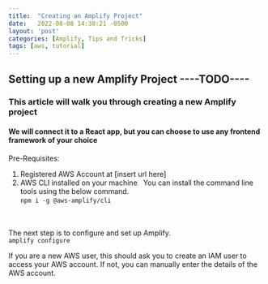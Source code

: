 ```yaml
---
title:  "Creating an Amplify Project"
date:   2022-08-08 14:38:21 -0500
layout: 'post'
categories: [Amplify, Tips and Tricks]
tags: [aws, tutorial]
---
```


## Setting up a new Amplify Project ----TODO---- <br>
### This article will walk you through creating a new Amplify project
#### We will connect it to a React app, but you can choose to use any frontend framework of your choice
Pre-Requisites:
1. Registered AWS Account at [insert url here]
2. AWS CLI installed on your machine
&nbsp; You can install the command line tools using the below command. <br>
```npm i -g @aws-amplify/cli```

<br><br>
The next step is to configure and set up Amplify. <br>
```amplify configure```

If you are a new AWS user, this should ask you to create an IAM user to access your AWS account. If not, you can manually enter the details of the AWS account. 